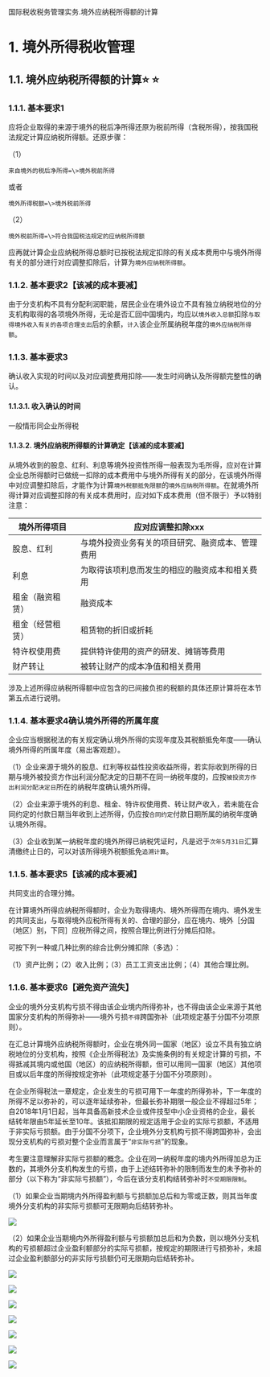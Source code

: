 国际税收税务管理实务.境外应纳税所得额的计算

# 1. 境外所得税收管理

## 1.1. 境外应纳税所得额的计算:star: :star: 

### 1.1.1. 基本要求1

应将企业取得的来源于境外的税后净所得还原为税前所得（含税所得），按我国税法规定计算应纳税所得额。还原步骤：

（1）

```
来自境外的税后净所得=\>境外税前所得
```
或者

```
境外所得税额=\>境外税前所得
```
（2）

```
境外税前所得=\>符合我国税法规定的应纳税所得额
```
应再就计算企业应纳税所得总额时已按税法规定扣除的有关成本费用中与境外所得有关的部分进行对应调整扣除后，计算为`境外应纳税所得额`。

### 1.1.2. 基本要求2【该减的成本要减】

由于分支机构不具有分配利润职能，居民企业在境外设立不具有独立纳税地位的分支机构取得的各项境外所得，无论是否汇回中国境内，均应以`境外收入总额`扣除`与取得境外收入有关的各项合理支出`后的余额，`计入`该企业所属纳税年度的`境外应纳税所得额`。

### 1.1.3. 基本要求3

确认收入实现的时间以及对应调整费用扣除——发生时间确认及所得额完整性的确认。

#### 1.1.3.1. 收入确认的时间

一般情形同企业所得税

#### 1.1.3.2. 境外应纳税所得额的计算确定【该减的成本要减】

从境外收到的股息、红利、利息等境外投资性所得一般表现为毛所得，应对在计算企业总所得额时已做统一扣除的成本费用中与境外所得有关的部分，在该境外所得中对应调整扣除后，才能作为计算`境外税额抵免限额`的`境外应纳税所得额`。在就境外所得计算对应调整扣除的有关成本费用时，应对如下成本费用（但不限于）予以特别注意：

| 境外所得项目     | 应对应调整扣除xxx                                |
|------------------|--------------------------------------------------|
| 股息、红利       | 与境外投资业务有关的项目研究、融资成本、管理费用 |
| 利息             | 为取得该项利息而发生的相应的融资成本和相关费用   |
| 租金（融资租赁） | 融资成本                                         |
| 租金（经营租赁） | 租赁物的折旧或折耗                               |
| 特许权使用费     | 提供特许使用的资产的研发、摊销等费用             |
| 财产转让         | 被转让财产的成本净值和相关费用                   |

涉及上述所得应纳税所得额中应包含的已间接负担的税额的具体还原计算将在本节第五点进行说明。

### 1.1.4. 基本要求4确认境外所得的所属年度

企业应当根据税法的有关规定确认境外所得的实现年度及其税额抵免年度——确认境外所得的所属年度（易出客观题）。

（1）企业来源于境外的股息、红利等权益性投资收益所得，若实际收到所得的日期与境外被投资方作出利润分配决定的日期不在同一纳税年度的，应按`被投资方作出利润分配决定日`所在的纳税年度确认境外所得。

（2）企业来源于境外的利息、租金、特许权使用费、转让财产收入，若未能在合同约定的付款日期当年收到上述所得，仍应按`合同约定`付款日期所属的纳税年度确认境外所得。

（3）企业收到某一纳税年度的境外所得已纳税凭证时，凡是迟于`次年5月31日`汇算清缴终止日的，可以对该所得境外税额抵免`追溯计算`。

### 1.1.5. 基本要求5【该减的成本要减】

共同支出的合理分摊。

在计算境外所得应纳税所得额时，企业为取得境内、境外所得而在境内、境外发生的共同支出，与取得境外应税所得有关的、合理的部分，应在境内、境外［分国（地区）别，下同］应税所得之间，按照合理比例进行分摊后扣除。

可按下列一种或几种比例的综合比例分摊扣除（多选）：

（1）资产比例；（2）收入比例；（3）员工工资支出比例；（4）其他合理比例。

### 1.1.6. 基本要求6【避免资产流失】

企业的境外分支机构亏损不得由该企业境内所得弥补，也不得由该企业来源于其他国家分支机构的所得弥补——境外亏损`不得`跨国弥补（此项规定基于分国不分项原则）。

在汇总计算境外应纳税所得额时，企业在境外同一国家（地区）设立不具有独立纳税地位的分支机构，按照《企业所得税法》及实施条例的有关规定计算的亏损，不得抵减其境内或他国（地区）的应纳税所得额，但可以用同一国家（地区）其他项目或以后年度的所得按规定弥补（此项规定基于分国不分项原则）。

在企业所得税法一章规定，企业发生的亏损可用下一年度的所得弥补，下一年度的所得不足以弥补的，可以逐年延续弥补，但最长弥补期限一般企业不得超过5年；自2018年1月1日起，当年具备高新技术企业或件技型中小企业资格的企业，最长结转年限由5年延长至10年。该抵扣期限的规定适用于企业的实际亏损额，不适用于非实际亏损额。由于分国不分项下，企业境外分支机构亏损不得跨国弥补，会出现分支机构的亏损对整个企业而言属于“`非实际亏损`”的现象。

考生要注意理解非实际亏损额的概念。企业在同一纳税年度的境内外所得加总为正数的，其境外分支机构发生的亏损，由于上述结转弥补的限制而发生的未予弥补的部分（以下称为“非实际亏损额”），今后在该分支机构结转弥补时`不受期限限制`。

（1）如果企业当期境内外所得盈利额与亏损额加总后和为零或正数，则其当年度境外分支机构的非实际亏损额可无限期向后结转弥补。

![](media/b23238256a23b1f76dc4c8cedce86632.png)

（2）如果企业当期境内外所得盈利额与亏损额加总后和为负数，则以境外分支机构的亏损额超过企业盈利额部分的实际亏损额，按规定的期限进行亏损弥补，未超过企业盈利额部分的非实际亏损额仍可无限期向后结转弥补。

![](media/cd6b1fee9747a68ba07a88fd7de5f109.png)

![](media/bbe7b9d7d8d7e3642919ac22a83d219c.png)

![](media/d5ee8749fc5d3e4e2c29e331a5d148e9.png)

![](media/40d2c5901b33a47ec1c52ad41c421266.png)

![](media/972db169726a81ab9245bab86b9d3757.png)

![](media/7c487fe26b74ddd4f8cac9cb9f0ae0e9.png)

![](media/dce07855614bc7506b04540d7e0a7ced.png)
